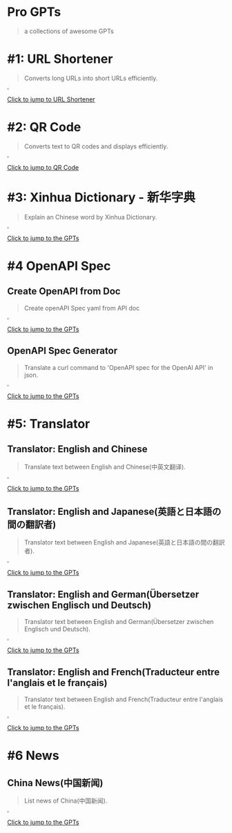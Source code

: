 # Pro GPTs

> a collections of awesome GPTs



# #1: URL Shortener
> Converts long URLs into short URLs efficiently.

<img src="https://files.oaiusercontent.com/file-Fxgfw71Cfak1lcuKfidyEtAN?se=2123-10-18T21%3A41%3A45Z&sp=r&sv=2021-08-06&sr=b&rscc=max-age%3D31536000%2C%20immutable&rscd=attachment%3B%20filename%3Dfc621cff-d199-475c-93ea-9904f3a89a93.png&sig=Iwm1sFZl2WXEf78sLHJa/RA9/j0OK1PQt6ObcmXAYy4%3D" style="zoom:25%;" />

[Click to jump to URL Shortener](https://chat.openai.com/g/g-H5QGzOrC7-url-shortener)




# #2: QR Code
> Converts text to QR codes and displays efficiently.

<img src="https://files.oaiusercontent.com/file-iAVjAsC3aT5cZOy1HUaO4MZM?se=2123-10-19T22%3A43%3A00Z&sp=r&sv=2021-08-06&sr=b&rscc=max-age%3D31536000%2C%20immutable&rscd=attachment%3B%20filename%3D668142f2-db9a-4b91-a016-33717d3bc876.png&sig=eLpKcsDqPe%2B%2B4NN8DjfNUp%2BfdyKnXEO8ynaFMhkEaNg%3D" style="zoom: 25%;" />



[Click to jump to QR Code](https://chat.openai.com/g/g-f3xlLWxBc-pro-qr-codes)






# #3: Xinhua Dictionary - 新华字典
> Explain an Chinese  word by Xinhua Dictionary.

<img src="https://files.oaiusercontent.com/file-chCXvLBEwnglKAMrqKQ3bNOd?se=2123-10-20T01%3A54%3A38Z&sp=r&sv=2021-08-06&sr=b&rscc=max-age%3D31536000%2C%20immutable&rscd=attachment%3B%20filename%3D256.png&sig=CsOH0hcg4ZqdI/EXcfv75Iq%2BKuuitXk2fqvawvY698g%3D" style="zoom: 25%;" />



[Click to jump to the GPTs](https://chat.openai.com/g/g-lWbcpZuMT-pro-xinhua-dictionary-xin-hua-zi-dian)



# #4 OpenAPI Spec



## Create OpenAPI from Doc

> Create openAPI Spec yaml from API doc

<img src="https://files.oaiusercontent.com/file-wAoluJyX2ZtbucSKKOsUmpON?se=2123-10-20T03%3A33%3A06Z&sp=r&sv=2021-08-06&sr=b&rscc=max-age%3D31536000%2C%20immutable&rscd=attachment%3B%20filename%3Dhqjufblwqwto7uy0rj2z.png&sig=1uJQcLmHhKD2FD3B2IosR8RlOuTmbP69Y5Qcq2BgAuI%3D" style="zoom:25%;" />



[Click to jump to the GPTs](https://chat.openai.com/g/g-VnDDTuyM5-create-openapi-from-doc)



## OpenAPI Spec Generator

> Translate a curl command to 'OpenAPI spec for the OpenAI API' in json.

<img src="https://files.oaiusercontent.com/file-wAoluJyX2ZtbucSKKOsUmpON?se=2123-10-20T03%3A33%3A06Z&sp=r&sv=2021-08-06&sr=b&rscc=max-age%3D31536000%2C%20immutable&rscd=attachment%3B%20filename%3Dhqjufblwqwto7uy0rj2z.png&sig=1uJQcLmHhKD2FD3B2IosR8RlOuTmbP69Y5Qcq2BgAuI%3D" style="zoom:25%;" />



[Click to jump to the GPTs](https://chat.openai.com/g/g-Klw2MaymC-pro-openapi-spec-generator)






# #5: Translator

## Translator: English and Chinese

> Translate text between English and Chinese(中英文翻译).

<img src="https://files.oaiusercontent.com/file-5CHsAEL6ujCiwO7kFwJW9DFG?se=2123-10-20T04%3A29%3A58Z&sp=r&sv=2021-08-06&sr=b&rscc=max-age%3D31536000%2C%20immutable&rscd=attachment%3B%20filename%3D%25E4%25B8%258B%25E8%25BD%25BD%2520%25281%2529.png&sig=ShhlfmtaDBL4XcSBMYJrfq8vRhNR4V8u5Jm286/knXw%3D" style="zoom:25%;" />



[Click to jump to the GPTs](https://chat.openai.com/g/g-L5NmyScJi-pro-translator-english-and-chinese)



## Translator: English and Japanese(英語と日本語の間の翻訳者)

> Translator text between English and Japanese(英語と日本語の間の翻訳者).

<img src="https://files.oaiusercontent.com/file-2Zy4H3uV3GwrYVHQPPvJFNmx?se=2123-10-20T06%3A25%3A28Z&sp=r&sv=2021-08-06&sr=b&rscc=max-age%3D31536000%2C%20immutable&rscd=attachment%3B%20filename%3D%25E7%25BF%25BB%25E8%25AF%2591-%25E6%2597%25A5%25E6%2596%2587.png&sig=43W0HXJwYRIyl11C/MyQBXZkWmGhOSMrfVxZtgqvB8U%3D" style="zoom:25%;" />



[Click to jump to the GPTs](https://chat.openai.com/g/g-f58znzbv2-pro-translator-english-and-japanese-ying-yu-tori-ben-yu-nojian-nofan-yi-zhe)



## Translator: English and German(Übersetzer zwischen Englisch und Deutsch)

> Translator text between English and German(Übersetzer zwischen Englisch und Deutsch).

<img src="https://files.oaiusercontent.com/file-yvEglAzsACbyW2gZQt2MVic3?se=2123-10-20T06%3A32%3A21Z&sp=r&sv=2021-08-06&sr=b&rscc=max-age%3D31536000%2C%20immutable&rscd=attachment%3B%20filename%3D%25E7%25BF%25BB%25E8%25AF%2591-%25E5%25BE%25B7%25E8%25AF%25AD.png&sig=liQUPCYjZUpYN/noYWUB4h85VIjHm3cQxerjqbTQ6u0%3D" style="zoom:25%;" />



[Click to jump to the GPTs](https://chat.openai.com/g/g-v6ld42N26-pro-translator-english-and-german)



## Translator: English and French(Traducteur entre l'anglais et le français)

> Translator text between English and French(Traducteur entre l'anglais et le français).

<img src="https://files.oaiusercontent.com/file-rWP6Pwm31xxoxxAeAhInpoXs?se=2123-10-20T06%3A38%3A08Z&sp=r&sv=2021-08-06&sr=b&rscc=max-age%3D31536000%2C%20immutable&rscd=attachment%3B%20filename%3D%25E7%25BF%25BB%25E8%25AF%2591-%25E6%25B3%2595%25E8%25AF%25AD.png&sig=r2MuzJWzar%2BMuXbzjoDqDhmsvgvkLhGgkQP/Wfz6hq4%3D" style="zoom:25%;" />



[Click to jump to the GPTs](https://chat.openai.com/g/g-0USUys9sF-pro-translator-english-and-french)



# #6 News

## China News(中国新闻)

> List news of China(中国新闻).

<img src="https://files.oaiusercontent.com/file-Cj4NjrNsDYekxEa6Hsy3OY2p?se=2123-10-20T10%3A15%3A31Z&sp=r&sv=2021-08-06&sr=b&rscc=max-age%3D31536000%2C%20immutable&rscd=attachment%3B%20filename%3Dnews-china%2520%25281%2529.png&sig=Wckp%2BR6jxE%2BmFGvnP9%2BuAWWfw7ger%2BYA%2BBqjTZBo8Ho%3D" style="zoom:25%;" />



[Click to jump to the GPTs](https://chat.openai.com/g/g-J1miCksdL-pro-china-news-zhong-guo-xin-wen)
